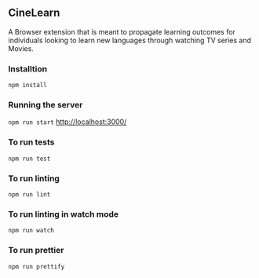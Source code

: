 ## CineLearn

A Browser extension that is meant to propagate learning outcomes for individuals looking to learn new languages through watching TV series and Movies.

### Installtion
``` npm install ```

### Running the server 
``` npm run start ```
[http://localhost:3000/](http://localhost:3000/)

### To run tests
``` npm run test ```

### To run linting
``` npm run lint ```

### To run linting in watch mode
``` npm run watch ```

### To run prettier
``` npm run prettify ```
